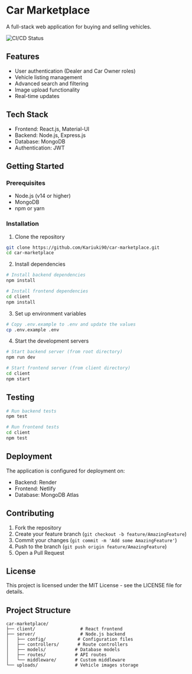 # Car Marketplace

A full-stack web application for buying and selling vehicles.

![CI/CD Status](https://github.com/Kariuki90/car-marketplace/actions/workflows/ci.yml/badge.svg)

## Features

- User authentication (Dealer and Car Owner roles)
- Vehicle listing management
- Advanced search and filtering
- Image upload functionality
- Real-time updates

## Tech Stack

- Frontend: React.js, Material-UI
- Backend: Node.js, Express.js
- Database: MongoDB
- Authentication: JWT

## Getting Started

### Prerequisites

- Node.js (v14 or higher)
- MongoDB
- npm or yarn

### Installation

1. Clone the repository
```bash
git clone https://github.com/Kariuki90/car-marketplace.git
cd car-marketplace
```

2. Install dependencies
```bash
# Install backend dependencies
npm install

# Install frontend dependencies
cd client
npm install
```

3. Set up environment variables
```bash
# Copy .env.example to .env and update the values
cp .env.example .env
```

4. Start the development servers
```bash
# Start backend server (from root directory)
npm run dev

# Start frontend server (from client directory)
cd client
npm start
```

## Testing

```bash
# Run backend tests
npm test

# Run frontend tests
cd client
npm test
```

## Deployment

The application is configured for deployment on:
- Backend: Render
- Frontend: Netlify
- Database: MongoDB Atlas

## Contributing

1. Fork the repository
2. Create your feature branch (`git checkout -b feature/AmazingFeature`)
3. Commit your changes (`git commit -m 'Add some AmazingFeature'`)
4. Push to the branch (`git push origin feature/AmazingFeature`)
5. Open a Pull Request

## License

This project is licensed under the MIT License - see the LICENSE file for details.

## Project Structure

```
car-marketplace/
├── client/                 # React frontend
├── server/                 # Node.js backend
│   ├── config/            # Configuration files
│   ├── controllers/       # Route controllers
│   ├── models/           # Database models
│   ├── routes/           # API routes
│   └── middleware/       # Custom middleware
└── uploads/              # Vehicle images storage
``` 